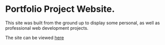 # Portfolio Project Website.

This site was built from the ground up to display some personal, as well as professional web development projects.

The site can be viewed [here](https://www.eyalchistik.com)
